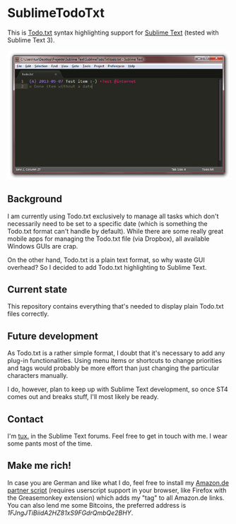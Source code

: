 # SublimeTodoTxt #

This is [Todo.txt](http://todotxt.com) syntax highlighting support for [Sublime Text](http://www.sublimetext.com) (tested with Sublime Text 3).

![](Screenshot.png)

## Background ##

I am currently using Todo.txt exclusively to manage all tasks which don't necessarily need to be set to a specific date (which is something the Todo.txt format can't handle by default). While there are some really great mobile apps for managing the Todo.txt file (via Dropbox), all available Windows GUIs are crap.

On the other hand, Todo.txt is a plain text format, so why waste GUI overhead? So I decided to add Todo.txt highlighting to Sublime Text.

## Current state ##

This repository contains everything that's needed to display plain Todo.txt files correctly.

## Future development ##

As Todo.txt is a rather simple format, I doubt that it's necessary to add any plug-in functionalities. Using menu items or shortcuts to change priorities and tags would probably be more effort than just changing the particular characters manually.

I do, however, plan to keep up with Sublime Text development, so once ST4 comes out and breaks stuff, I'll most likely be ready.

## Contact ##

I'm [tux.](http://www.sublimetext.com/forum/memberlist.php?mode=viewprofile&u=1548) in the Sublime Text forums. Feel free to get in touch with me. I wear some pants most of the time.

## Make me rich! ##

In case you are German and like what I do, feel free to install my [Amazon.de partner script](http://home.arcor.de/der_tuxman/userscripts/hf20.partnerlinks.user.js) (requires userscript support in your browser, like Firefox with the Greasemonkey extension) which adds my "tag" to all Amazon.de links. You can also lend me some Bitcoins, the preferred address is *1FJngJTiBiidA2HZ81xS9FGdrQmbQe2BHY*.